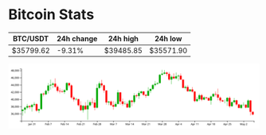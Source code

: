 # Bitcoin Stats

BTC/USDT|24h change|24h high|24h low|
|---|---|---|---|
|$35799.62|-9.31%|$39485.85|$35571.90|

<img src="./chart.svg">
